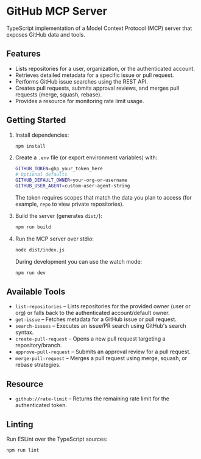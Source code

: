 # GitHub MCP Server

TypeScript implementation of a Model Context Protocol (MCP) server that exposes GitHub data and tools.

## Features

- Lists repositories for a user, organization, or the authenticated account.
- Retrieves detailed metadata for a specific issue or pull request.
- Performs GitHub issue searches using the REST API.
- Creates pull requests, submits approval reviews, and merges pull requests (merge, squash, rebase).
- Provides a resource for monitoring rate limit usage.

## Getting Started

1. Install dependencies:

   ```bash
   npm install
   ```

2. Create a `.env` file (or export environment variables) with:

   ```bash
   GITHUB_TOKEN=ghp_your_token_here
   # Optional defaults
   GITHUB_DEFAULT_OWNER=your-org-or-username
   GITHUB_USER_AGENT=custom-user-agent-string
   ```

   The token requires scopes that match the data you plan to access (for example, `repo` to view private repositories).

3. Build the server (generates `dist/`):

   ```bash
   npm run build
   ```

4. Run the MCP server over stdio:

   ```bash
   node dist/index.js
   ```

   During development you can use the watch mode:

   ```bash
   npm run dev
   ```

## Available Tools

- `list-repositories` – Lists repositories for the provided owner (user or org) or falls back to the authenticated account/default owner.
- `get-issue` – Fetches metadata for a GitHub issue or pull request.
- `search-issues` – Executes an issue/PR search using GitHub's search syntax.
- `create-pull-request` – Opens a new pull request targeting a repository/branch.
- `approve-pull-request` – Submits an approval review for a pull request.
- `merge-pull-request` – Merges a pull request using merge, squash, or rebase strategies.

## Resource

- `github://rate-limit` – Returns the remaining rate limit for the authenticated token.

## Linting

Run ESLint over the TypeScript sources:

```bash
npm run lint
```

